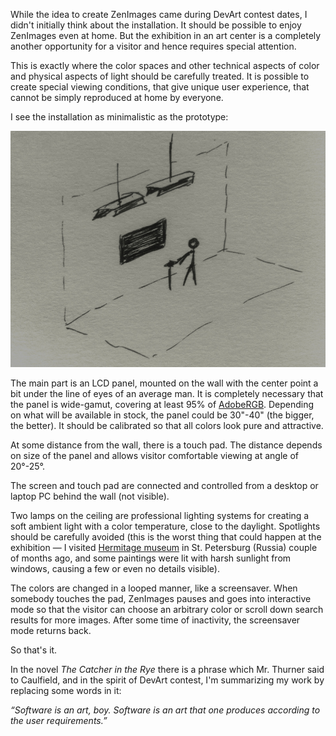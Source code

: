 While the idea to create ZenImages came during DevArt contest dates, I didn't initially think about the installation. It should be possible to enjoy ZenImages even at home. But the exhibition in an art center is a completely another opportunity for a visitor and hence requires special attention.

This is exactly where the color spaces and other technical aspects of color and physical aspects of light should be carefully treated. It is possible to create special viewing conditions, that give unique user experience, that cannot be simply reproduced at home by everyone.

I see the installation as minimalistic as the prototype:

![Installation](../project_images/installation.jpeg?raw=true)

The main part is an LCD panel, mounted on the wall with the center point a bit under the line of eyes of an average man. It is completely necessary that the panel is wide-gamut, covering at least 95% of [AdobeRGB](http://en.wikipedia.org/wiki/Adobe_RGB_color_space). Depending on what will be available in stock, the panel could be 30"-40" (the bigger, the better). It should be calibrated so that all colors look pure and attractive.

At some distance from the wall, there is a touch pad. The distance depends on size of the panel and allows visitor comfortable viewing at angle of 20°-25°.

The screen and touch pad are connected and controlled from a desktop or laptop PC behind the wall (not visible). 

Two lamps on the ceiling are professional lighting systems for creating a soft ambient light with a color temperature, close to the daylight. Spotlights should be carefully avoided (this is the worst thing that could happen at the exhibition — I visited [Hermitage museum](http://www.hermitagemuseum.org/) in St. Petersburg (Russia) couple of months ago, and some paintings were lit with harsh sunlight from windows, causing a few or even no details visible).

The colors are changed in a looped manner, like a screensaver. When somebody touches the pad, ZenImages pauses and goes into interactive mode so that the visitor can choose an arbitrary color or scroll down search results for more images. After some time of inactivity, the screensaver mode returns back.

So that's it.

In the novel _The Catcher in the Rye_ there is a phrase which Mr. Thurner said to Caulfield, and in the spirit of DevArt contest, I'm summarizing my work by replacing some words in it:

_“Software is an art, boy. Software is an art that one produces according to the user requirements.”_
